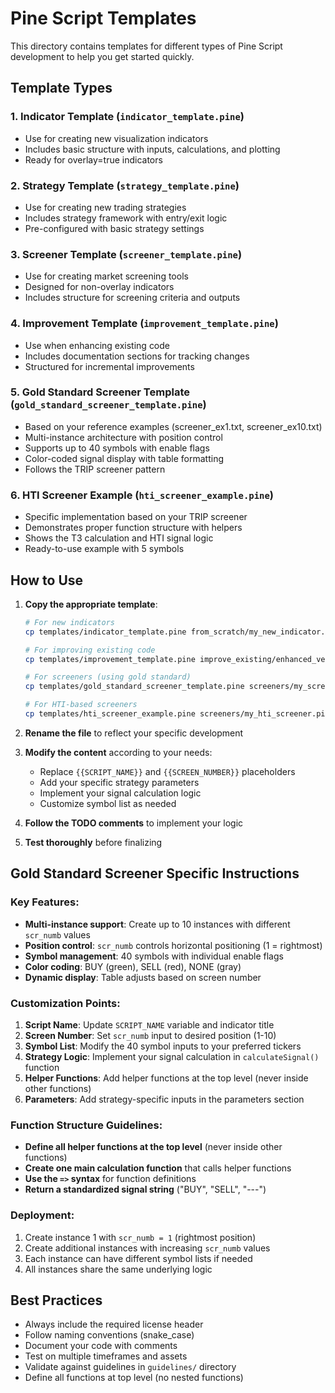 # Pine Script Templates

This directory contains templates for different types of Pine Script development to help you get started quickly.

## Template Types

### 1. Indicator Template (`indicator_template.pine`)
- Use for creating new visualization indicators
- Includes basic structure with inputs, calculations, and plotting
- Ready for overlay=true indicators

### 2. Strategy Template (`strategy_template.pine`)
- Use for creating new trading strategies
- Includes strategy framework with entry/exit logic
- Pre-configured with basic strategy settings

### 3. Screener Template (`screener_template.pine`)
- Use for creating market screening tools
- Designed for non-overlay indicators
- Includes structure for screening criteria and outputs

### 4. Improvement Template (`improvement_template.pine`)
- Use when enhancing existing code
- Includes documentation sections for tracking changes
- Structured for incremental improvements

### 5. Gold Standard Screener Template (`gold_standard_screener_template.pine`)
- Based on your reference examples (screener_ex1.txt, screener_ex10.txt)
- Multi-instance architecture with position control
- Supports up to 40 symbols with enable flags
- Color-coded signal display with table formatting
- Follows the TRIP screener pattern

### 6. HTI Screener Example (`hti_screener_example.pine`)
- Specific implementation based on your TRIP screener
- Demonstrates proper function structure with helpers
- Shows the T3 calculation and HTI signal logic
- Ready-to-use example with 5 symbols

## How to Use

1. **Copy the appropriate template**:
   ```bash
   # For new indicators
   cp templates/indicator_template.pine from_scratch/my_new_indicator.pine
   
   # For improving existing code
   cp templates/improvement_template.pine improve_existing/enhanced_version.pine
   
   # For screeners (using gold standard)
   cp templates/gold_standard_screener_template.pine screeners/my_screener.pine
   
   # For HTI-based screeners
   cp templates/hti_screener_example.pine screeners/my_hti_screener.pine
   ```

2. **Rename the file** to reflect your specific development

3. **Modify the content** according to your needs:
   - Replace `{{SCRIPT_NAME}}` and `{{SCREEN_NUMBER}}` placeholders
   - Add your specific strategy parameters
   - Implement your signal calculation logic
   - Customize symbol list as needed

4. **Follow the TODO comments** to implement your logic

5. **Test thoroughly** before finalizing

## Gold Standard Screener Specific Instructions

### Key Features:
- **Multi-instance support**: Create up to 10 instances with different `scr_numb` values
- **Position control**: `scr_numb` controls horizontal positioning (1 = rightmost)
- **Symbol management**: 40 symbols with individual enable flags
- **Color coding**: BUY (green), SELL (red), NONE (gray)
- **Dynamic display**: Table adjusts based on screen number

### Customization Points:
1. **Script Name**: Update `SCRIPT_NAME` variable and indicator title
2. **Screen Number**: Set `scr_numb` input to desired position (1-10)
3. **Symbol List**: Modify the 40 symbol inputs to your preferred tickers
4. **Strategy Logic**: Implement your signal calculation in `calculateSignal()` function
5. **Helper Functions**: Add helper functions at the top level (never inside other functions)
6. **Parameters**: Add strategy-specific inputs in the parameters section

### Function Structure Guidelines:
- **Define all helper functions at the top level** (never inside other functions)
- **Create one main calculation function** that calls helper functions
- **Use the `=>` syntax** for function definitions
- **Return a standardized signal string** ("BUY", "SELL", "---")

### Deployment:
1. Create instance 1 with `scr_numb = 1` (rightmost position)
2. Create additional instances with increasing `scr_numb` values
3. Each instance can have different symbol lists if needed
4. All instances share the same underlying logic

## Best Practices

- Always include the required license header
- Follow naming conventions (snake_case)
- Document your code with comments
- Test on multiple timeframes and assets
- Validate against guidelines in `guidelines/` directory
- Define all functions at top level (no nested functions)